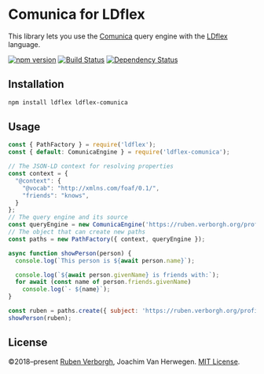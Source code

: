 # Comunica for LDflex
This library lets you use
the [Comunica](https://github.com/comunica/comunica/) query engine
with the [LDflex](https://github.com/LDflex/LDflex) language.

[![npm version](https://img.shields.io/npm/v/ldflex-comunica.svg)](https://www.npmjs.com/package/ldflex-comunica)
[![Build Status](https://travis-ci.org/LDflex/LDflex-Comunica.svg?branch=master)](https://travis-ci.org/LDflex/LDflex-Comunica)
[![Dependency Status](https://david-dm.org/LDflex/LDflex-Comunica.svg)](https://david-dm.org/LDflex/LDflex-Comunica)

## Installation
```bash
npm install ldflex ldflex-comunica
```

## Usage
```JavaScript
const { PathFactory } = require('ldflex');
const { default: ComunicaEngine } = require('ldflex-comunica');

// The JSON-LD context for resolving properties
const context = {
  "@context": {
    "@vocab": "http://xmlns.com/foaf/0.1/",
    "friends": "knows",
  }
};
// The query engine and its source
const queryEngine = new ComunicaEngine('https://ruben.verborgh.org/profile/');
// The object that can create new paths
const paths = new PathFactory({ context, queryEngine });

async function showPerson(person) {
  console.log(`This person is ${await person.name}`);

  console.log(`${await person.givenName} is friends with:`);
  for await (const name of person.friends.givenName)
    console.log(`- ${name}`);
}

const ruben = paths.create({ subject: 'https://ruben.verborgh.org/profile/#me' });
showPerson(ruben);
```

## License
©2018–present
[Ruben Verborgh](https://ruben.verborgh.org/),
Joachim Van Herwegen.
[MIT License](https://github.com/LDflex/LDflex-Comunica/blob/master/LICENSE.md).
